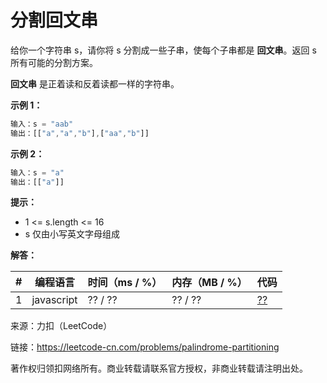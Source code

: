 # 分割回文串

给你一个字符串 s，请你将 s 分割成一些子串，使每个子串都是 **回文串**。返回 s 所有可能的分割方案。

**回文串** 是正着读和反着读都一样的字符串。

**示例 1：**

``` javascript
输入：s = "aab"
输出：[["a","a","b"],["aa","b"]]
```

**示例 2：**

``` javascript
输入：s = "a"
输出：[["a"]]
```

**提示：**

- 1 <= s.length <= 16
- s 仅由小写英文字母组成

**解答：**

**#**|**编程语言**|**时间（ms / %）**|**内存（MB / %）**|**代码**
--|--|--|--|--
1|javascript|?? / ??|?? / ??|[??](./javascript/ac_v1.js)

来源：力扣（LeetCode）

链接：https://leetcode-cn.com/problems/palindrome-partitioning

著作权归领扣网络所有。商业转载请联系官方授权，非商业转载请注明出处。
